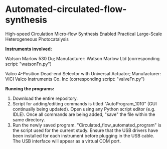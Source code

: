 # Automated-circulated-flow-synthesis
High-speed Circulation Micro-flow Synthesis Enabled Practical Large-Scale Heterogeneous Photocatalysis 

**Instruments involved:**

Watson Marlow 530 Du;
Manufacturer: Watson Marlow Ltd (corresponding script: "watsonFn.py")

Valco 4-Position Dead-end Selector with Universal Actuator;
Manufacturer: VICI Valco Instruments Co. Inc (corresponding script: "valveFn.py")

**Running the programs:**
1. Download the entire repository.
2. Script for adding/editing commands is titled "AutoProgram_1010" (GUI continually being updated). Open using any Python script editor (e.g. IDLE). Once all commands are being added, "save" the file within the same directory.
3. Run the newly saved program. "Circulated_flow_automated_program" is the script used for the current study. Ensure that the USB drivers have been installed for each instrument before plugging in the USB cable. The USB interface will appear as a virtual COM port. 
